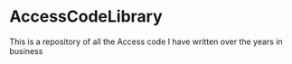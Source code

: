 # AccessCodeLibrary
This is a repository of all the Access code I have written over the years in business

